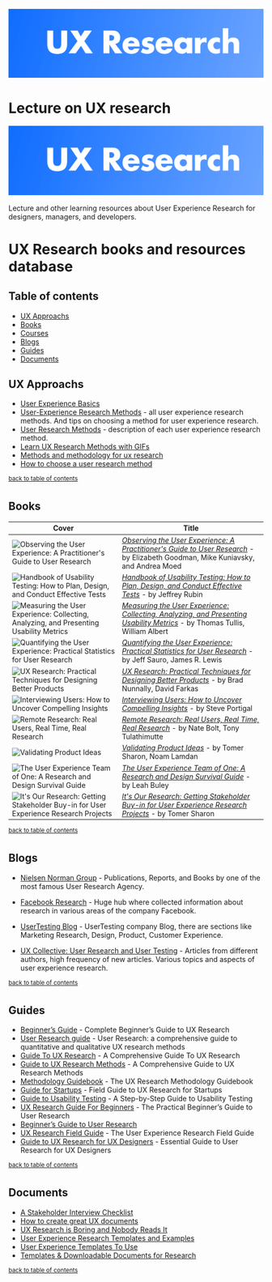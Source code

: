 ![UX Banner](ux-research.png)

# Lecture on UX research 
![Lecture on UX research ](ux-research.png)

Lecture and other learning resources about User Experience Research for designers, managers, and developers.

# UX Research books and resources database
## Table of contents
   * [UX Approachs](#ux-approachs)
   * [Books](#books)
   * [Courses](#courses)
   * [Blogs](#blogs)
   * [Guides](#guides)
   * [Documents](#documents)
   
## UX Approachs
- [User Experience Basics](https://www.usability.gov/what-and-why/user-experience.html) 
- [User-Experience Research Methods](https://www.nngroup.com/articles/which-ux-research-methods/) - all user experience research methods. And tips on choosing a method for user experience research. 
- [User Research Methods](https://www.usability.gov/how-to-and-tools/methods/user-research/index.html) - description of each user experience research method.
- [Learn UX Research Methods with GIFs](https://uxplanet.org/learn-ux-research-methods-with-gifs-875209a83b12)
- [Methods and methodology for ux research](https://medium.com/@geraldgordinier/methods-and-methodology-for-ux-research-5364eb29833c)
- [How to choose a user research method](https://uxplanet.org/how-to-choose-a-user-research-method-985112051d84)

<sup>[back to table of contents](#table-of-contents)</sup>

## Books
 Cover | Title |
| ----- | ----- |
| <img src="https://images.gr-assets.com/books/1348989815l/1868.jpg" alt="Observing the User Experience: A Practitioner's Guide to User Research" width="100%"> | *[Observing the User Experience: A Practitioner's Guide to User Research](https://www.goodreads.com/book/show/1868.Observing_the_User_Experience)* - by Elizabeth Goodman, Mike Kuniavsky, and Andrea Moed
| <img src="https://images.gr-assets.com/books/1467346633l/30821309.jpg" alt="Handbook of Usability Testing: How to Plan, Design, and Conduct Effective Tests" width="100%"> | *[Handbook of Usability Testing: How to Plan, Design, and Conduct Effective Tests](https://www.goodreads.com/book/show/992311.Handbook_of_Usability_Testing?from_search=true)* - by Jeffrey Rubin
| <img src="https://images.gr-assets.com/books/1348370094l/3041729.jpg" alt="Measuring the User Experience: Collecting, Analyzing, and Presenting Usability Metrics" width="100%"> | *[Measuring the User Experience: Collecting, Analyzing, and Presenting Usability Metrics](https://www.goodreads.com/book/show/3041729-measuring-the-user-experience?from_search=true&search_version=service)* - by Thomas Tullis,  William Albert
| <img src="https://images.gr-assets.com/books/1475693506l/32470563.jpg" alt="Quantifying the User Experience: Practical Statistics for User Research" width="100%"> | *[Quantifying the User Experience: Practical Statistics for User Research](https://www.goodreads.com/book/show/13515351-quantifying-the-user-experience?from_search=true)* - by Jeff Sauro,  James R. Lewis
| <img src="https://images.gr-assets.com/books/1481033464l/30014106.jpg" alt="UX Research: Practical Techniques for Designing Better Products" width="100%"> | *[UX Research: Practical Techniques for Designing Better Products](https://www.goodreads.com/book/show/30014106-ux-research?ac=1&from_search=true)* - by Brad Nunnally,  David Farkas
| <img src="https://images.gr-assets.com/books/1379876429l/18526476.jpg" alt="Interviewing Users: How to Uncover Compelling Insights" width="100%"> | *[Interviewing Users: How to Uncover Compelling Insights](https://www.goodreads.com/book/show/17869520-interviewing-users?from_search=true)* - by Steve Portigal
| <img src="https://images.gr-assets.com/books/1327906364l/7815577.jpg" alt="Remote Research: Real Users, Real Time, Real Research" width="100%"> | *[Remote Research: Real Users, Real Time, Real Research](https://www.goodreads.com/book/show/7815577-remote-research?from_search=true)* - by Nate Bolt, Tony Tulathimutte
| <img src="https://images.gr-assets.com/books/1453230051l/28605459.jpg" alt="Validating Product Ideas" width="100%"> | *[Validating Product Ideas](https://www.goodreads.com/book/show/28605459-validating-product-ideas?from_search=true)* - by Tomer Sharon, Noam Lamdan 
| <img src="https://images.gr-assets.com/books/1409613988l/22326719.jpg" alt="The User Experience Team of One: A Research and Design Survival Guide" width="100%"> | *[The User Experience Team of One: A Research and Design Survival Guide](https://www.goodreads.com/book/show/18177290-the-user-experience-team-of-one?from_search=true)* - by Leah Buley
| <img src="https://images.gr-assets.com/books/1355828437l/16328330.jpg" alt="It's Our Research: Getting Stakeholder Buy-in for User Experience Research Projects" width="100%"> | *[It's Our Research: Getting Stakeholder Buy-in for User Experience Research Projects](https://www.goodreads.com/book/show/20431412-it-s-our-research?from_search=true)* - by Tomer Sharon
<sup>[back to table of contents](#table-of-contents)</sup>

## Blogs
- [Nielsen Norman Group](https://www.nngroup.com/) - Publications, Reports, and Books by one of the most famous User Research Agency.

- [Facebook Research](https://research.fb.com/) - Huge hub where collected information about research in various areas of the company Facebook.

- [UserTesting Blog](https://www.usertesting.com/blog/) - UserTesting company Blog, there are sections like Marketing Research, Design, Product,  Customer Experience.

- [UX Collective: User Research and User Testing](https://uxdesign.cc/user-research-and-user-testing-for-ux/home) - Articles from different authors, high frequency of new articles. Various topics and aspects of user experience research.

<sup>[back to table of contents](#table-of-contents)</sup>


## Guides
- [Beginner’s Guide](https://www.uxbooth.com/articles/complete-beginners-guide-to-design-research/) - Complete Beginner’s Guide to UX Research
- [User Research guide](https://www.userzoom.com/blog/quantitative-and-qualitative-user-research-methods-complete-guide/) - User Research: a comprehensive guide to quantitative and qualitative UX research methods
- [Guide To UX Research](https://www.smashingmagazine.com/2018/01/comprehensive-guide-ux-research/) - A Comprehensive Guide To UX Research
- [Guide to UX Research Methods](https://theblog.adobe.com/a-comprehensive-guide-to-ux-research-methods/) - A Comprehensive Guide to UX Research Methods
- [Methodology Guidebook](https://info.usertesting.com/UX-Research-Methodology-Guidebook.html) - The UX Research Methodology Guidebook
- [Guide for Startups](https://library.gv.com/field-guide-to-ux-research-for-startups-8569114c27fb) - Field Guide to UX Research for Startups
- [Guide to Usability Testing](https://www.uxsisters.com/usability-testing-guide) - A Step-by-Step Guide to Usability Testing
- [UX Research Guide For Beginners](https://medium.com/@ngai.yt/ux-research-guide-for-beginners-f03fbb2004ec) - The Practical Beginner’s Guide to User Research
- [Beginner’s Guide to User Research](https://www.uxpin.com/studio/blog/the-practical-beginners-guide-to-user-research/)
- [UX Research Field Guide](https://www.userinterviews.com/ux-research-field-guide) - The User Experience Research Field Guide
- [Guide to UX Research for UX Designers](https://uxplanet.org/ultimate-guide-to-user-research-bed4a57d260) - Essential Guide to User Research for UX Designers

<sup>[back to table of contents](#table-of-contents)</sup>

## Documents
- [A Stakeholder Interview Checklist](http://boxesandarrows.com/a-stakeholder-interview-checklist/)
- [How to create great UX documents](http://www.uxforthemasses.com/create-great-ux-documents/)
- [UX Research is Boring and Nobody Reads It](https://blog.prototypr.io/ux-research-is-boring-and-nobody-reads-it-668edbfc804a)
- [User Experience Research Templates and Examples](https://www.energy.gov/eere/communicationstandards/user-experience-research-templates-and-examples)
- [User Experience Templates To Use](https://medium.com/usability-counts/download-free-user-experience-templates-to-use-eb4491c0575d)
- [Templates & Downloadable Documents for Research](https://www.usability.gov/how-to-and-tools/resources/templates.html)

<sup>[back to table of contents](#table-of-contents)</sup>




